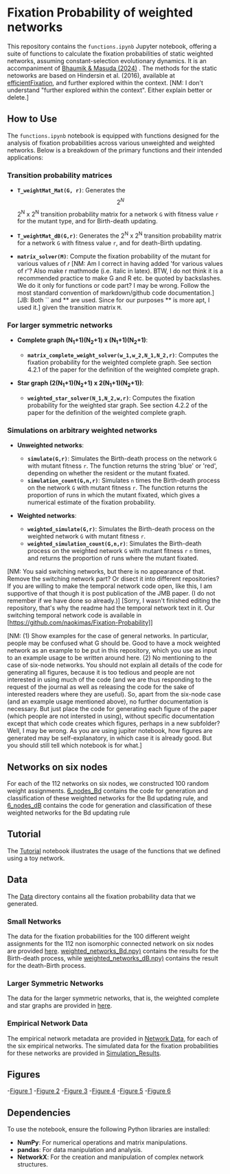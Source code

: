 
# Fixation Probability of weighted networks

This repository contains the `functions.ipynb` Jupyter notebook, offering a suite of functions to calculate the fixation probabilities of static weighted networks, assuming constant-selection evolutionary dynamics. It is an accompaniment of [Bhaumik & Masuda (2024)](https://arxiv.org/abs/2403.17208) . The methods for the static netoworks are based on Hindersin et al. (2016), available at [efficientFixation](https://github.com/hindersin/efficientFixation), and further explored within the context. [NM: I don't understand "further explored within the context". Either explain better or delete.]

## How to Use

The `functions.ipynb` notebook is equipped with functions designed for the analysis of fixation probabilities across various unweighted and weighted networks. Below is a breakdown of the primary functions and their intended applications:

### Transition probability matrices

- **`T_weightMat_Mat(G, r)`**: Generates the $$2^N$$ 2<sup>N</sup> x 2<sup>N</sup> transition probability matrix for a network `G` with fitness value `r` for the mutant type, and for Birth-death updating.

- **`T_weightMat_dB(G,r)`**: Generates the 2<sup>N</sup> x 2<sup>N</sup> transition probability matrix for a network `G` with fitness value `r`, and for death-Birth updating.

- **`matrix_solver(M)`**: Compute the fixation probability of the mutant for various values of *r* [NM: Am I correct in having added 'for various values of r'? Also make r mathmode (i.e. italic in latex). BTW, I do not think it is a recommended practice to make G and R etc. be quoted by backslashes. We do it only for functions or code part? I may be wrong. Follow the most standard convention of markdown/github code documentation.][JB: Both `` and ** are used. Since for our purposes ** is more apt, I used it.] given the transition matrix `M`.


### For larger symmetric networks

- **Complete graph  (N<sub>1</sub>+1)(N<sub>2</sub>+1) x (N<sub>1</sub>+1)(N<sub>2</sub>+1)**: 
  - **`matrix_complete_weight_solver(w_1,w_2,N_1,N_2,r)`**: Computes the fixation probability for the weighted complete graph. See section 4.2.1 of the paper for the definition of the weighted complete graph.


- **Star graph  (2(N<sub>1</sub>+1)(N<sub>2</sub>+1) x 2(N<sub>1</sub>+1)(N<sub>2</sub>+1))**:
  - **`weighted_star_solver(N_1,N_2,w,r)`**:  Computes the fixation probability for the weighted star graph. See section 4.2.2 of the paper for the definition of the weighted complete graph.


### Simulations on arbitrary weighted networks

- **Unweighted networks**: 
  - **`simulate(G,r)`**: Simulates the Birth-death process on the network `G` with mutant fitness `r`. The function returns the string 'blue' or 'red', depending on whether the resident or the mutant fixated.
  - **`simulation_count(G,n,r)`**: Simulates `n` times the Birth-death process on the network `G` with mutant fitness `r`. The function returns the proportion of runs in which the mutant fixated, which gives a numerical estimate of the fixation probability.


- **Weighted networks**:
  - **`weighted_simulate(G,r)`**: Simulates the Birth-death process on the weighted network `G` with mutant fitness `r`.
  - **`weighted_simulation_count(G,n,r)`**: Simulates the Birth-death process on the weighted network `G` with mutant fitness `r` `n` times, and returns the proportion of runs where the mutant fixated.

[NM: You said switching networks, but there is no appearance of that. Remove the switching network part? Or disect it into different repositories? If you are willing to make the temporal network code open, like this, I am supportive of that though it is post publication of the JMB paper. (I do not remember if we have done so already.)]
[Sorry, I wasn't finished editing the repository, that's why the readme had the temporal network text in it. Our switching temporal network code is available in [https://github.com/naokimas/Fixation-Probability]]

[NM: (1) Show examples for the case of general networks. In particular, people may be confused what G should be. Good to have a mock weighted network as an example to be put in this repository, which you use as input to an example usage to be written around here. (2) No mentioning to the case of six-node networks. You should not explain all details of the code for generating all figures, because it is too tedious and people are not interested in using much of the code (and we are thus responding to the request of the journal as well as releasing the code for the sake of interested readers where they are useful). So, apart from the six-node case (and an example usage mentioned above), no further documentation is necessary. But just place the code for generating each figure of the paper (which people are not intersted in using), without specific documentation except that which code creates which figures, perhaps in a new subfolder? Well, I may be wrong. As you are using jupiter notebook, how figures are generated may be self-explanatory, in which case it is already good. But you should still tell which notebook is for what.]

## Networks on six nodes
For each of the 112 networks on six nodes, we constructed 100 random weight assignments. [6_nodes_Bd](6_nodes_Bd.ipynb) contains the code for generation and classification of these weighted networks for the Bd updating rule, and [6_nodes_dB](6_nodes_dB.ipynb) contains the code for generation and classification of these weighted networks for the Bd updating rule

## Tutorial
The [Tutorial](https://github.com/jnanajyoti/Constant-selection-evolutionary-dynamics-on-weighted-networks/blob/main/Tutorial.ipynb) notebook illustrates the usage of the functions that we defined using a toy network.

## Data
The [Data](jnanajyoti/Constant-selection-evolutionary-dynamics-on-weighted-networks/Data) directory contains all the fixation probability data that we generated.

### Small Networks
The data for the fixation probabilities for the 100 different weight assignments for the 112 non isomorphic connected network on six nodes are provided [here](Data/Six_Nodes).  [weighted_networks_Bd.npy)](Data/Six_Nodes/weighted_networks_Bd.npy) contains the results for the Birth-death process, while [weighted_networks_dB.npy)](Data/Six_Nodes/weighted_networks_dB.npy) contains the result for the death-Birth process.

### Larger Symmetric Networks
The data for the larger symmetric networks, that is, the weighted complete and star graphs are provided in [here](Data/Larger_Symmetric_Networks).

### Empirical Network Data
The empirical network metadata are provided in [Network Data](Data/Empirical_Networks/Network_Data), for each of the six empirical networks. The simulated data for the fixation probabilities for these networks are provided in [Simulation_Results](Data/Empirical_Networks/Simulation_Results).

## Figures
-[Figure 1](https://github.com/jnanajyoti/Constant-selection-evolutionary-dynamics-on-weighted-networks/blob/2779d4a5f9c167210467fe6ae6e0804254f25d09/Figures/Schematic_diagams.ipynb)
-[Figure 2](https://github.com/jnanajyoti/Constant-selection-evolutionary-dynamics-on-weighted-networks/blob/2942fa9369377f0c15dfa69c13e363e0a309c92e/6_nodes_Bd.ipynb) 
-[Figure 3](https://github.com/jnanajyoti/Constant-selection-evolutionary-dynamics-on-weighted-networks/blob/791515a48ad502f5c09d2bf089f23c40a3c365f4/Figures/Weights_on_complete_graphs.ipynb)
-[Figure 4](https://github.com/jnanajyoti/Constant-selection-evolutionary-dynamics-on-weighted-networks/blob/791515a48ad502f5c09d2bf089f23c40a3c365f4/Figures/Weights_on_complete_graphs.ipynb)
-[Figure 5](https://github.com/jnanajyoti/Constant-selection-evolutionary-dynamics-on-weighted-networks/blob/791515a48ad502f5c09d2bf089f23c40a3c365f4/Figures/Weights_on_star_graphs.ipynb)
-[Figure 6](https://github.com/jnanajyoti/Constant-selection-evolutionary-dynamics-on-weighted-networks/blob/791515a48ad502f5c09d2bf089f23c40a3c365f4/Figures/Empirical_Network_Plots.ipynb)

## Dependencies

To use the notebook, ensure the following Python libraries are installed:

- **NumPy**: For numerical operations and matrix manipulations.
- **pandas**: For data manipulation and analysis.
- **NetworkX**: For the creation and manipulation of complex network structures.



